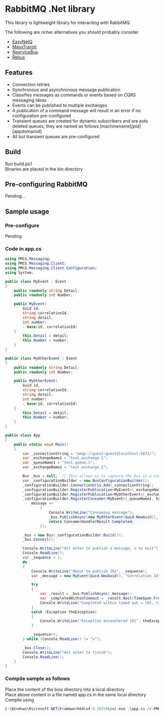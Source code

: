 # RabbitMQ .Net library

This library is lightweight library for interacting with RabbitMQ

The following are richer alternatives you should probably consider
* [EasyNetQ](https://github.com/mikehadlow/EasyNetQ)
* [MassTransit](https://github.com/MassTransit/MassTransit)
* [NserviceBus](https://github.com/Particular/NServiceBus)
* [Rebus](https://github.com/rebus-org/Rebus)


## Features
* Connection retries
* Synchronous and asynchronous message publication
* Classifies messages as commands or events based on CQRS messaging ideas
* Events can be published to multiple exchanges
* A publication of a command message will result in an error if no configuration pre-configured
* Transient queues are created for dynamic subscribers and are auto deleted queues, they are named as follows [machinename]_[pid]_[appdomainid]
* All but transient queues are pre-configured


## Build
Run build.ps1  
Binaries are placed in the bin directory  


## Pre-configuring RabbitMQ
Pending...  


## Sample usage
### Pre-configure
Pending
 
### Code in app.cs
```csharp
using PMCG.Messaging;
using PMCG.Messaging.Client;
using PMCG.Messaging.Client.Configuration;
using System;

public class MyEvent : Event
{
    public readonly string Detail; 
    public readonly int Number;

    public MyEvent(
        Guid id,
        string correlationId,
        string detail,
        int number)
        : base(id, correlationId)
    {
        this.Detail = detail;
        this.Number = number;
    }
}

public class MyOtherEvent : Event
{
    public readonly string Detail;
    public readonly int Number;

    public MyOtherEvent(
        Guid id,
        string correlationId,
        string detail,
        int number)
        : base(id, correlationId)
    {
        this.Detail = detail;
        this.Number = number;
    }
}

public class App
{
    public static void Main()
    {
        var _connectionString = "amqp://guest:guest@localhost:5672/";
        var _exchangeName1 = "test.exchange.1";
        var _queueName1 = "test.queue.1";
        var _exchangeName2 = "test.exchange.2";

        Bus _bus = null;  // This allows us to capture the bus in a closure so we can use when publishing from a message handler
        var _configurationBuilder = new BusConfigurationBuilder();
        _configurationBuilder.ConnectionUris.Add(_connectionString);
        _configurationBuilder.RegisterPublication<MyEvent>(_exchangeName1, typeof(MyEvent).Name);
        _configurationBuilder.RegisterPublication<MyOtherEvent>(_exchangeName2, typeof(MyOtherEvent).Name);
        _configurationBuilder.RegisterConsumer<MyEvent>(_queueName1, typeof(MyEvent).Name,
            message =>
                {
                    Console.WriteLine("Consuming message");
                    _bus.PublishAsync(new MyOtherEvent(Guid.NewGuid(), message.CorrelationId, "Pub with closure", message.Number));
                    return ConsumerHandlerResult.Completed;
                });

        _bus = new Bus(_configurationBuilder.Build());
        _bus.Connect();

        Console.WriteLine("Hit enter to publish a message, x to exit");
        Console.ReadLine();
        var _sequence = 1;
        do
        {
            Console.WriteLine("About to publish {0}", _sequence);
            var _message = new MyEvent(Guid.NewGuid(), "Correlation Id", "...", _sequence);

            try
            {
                var _result = _bus.PublishAsync(_message);
                var _completedWithinTimeout = _result.Wait(TimeSpan.FromSeconds(1));
                Console.WriteLine("Completed within timed out = {0}, result status is {1}", _completedWithinTimeout, _result.Result.Status);
            }
            catch (Exception theException)
            {
                Console.WriteLine("Exception encountered {0}", theException);
            }

            _sequence++;
        } while (Console.ReadLine() != "x");

        _bus.Close();
        Console.WriteLine("Hit enter to finish");
        Console.ReadLine();
    }
}
```

### Compile sample as follows  
Place the content of the bins directory into a local directory  
Place above content in a file named app.cs in the same local directory  
Compile using  
```powershell
C:\Windows\Microsoft.NET\Framework64\v4.0.30319\csc.exe .\app.cs /r:PMCG.Messaging.Client.dll /r:PMCG.Messaging.dll
```
